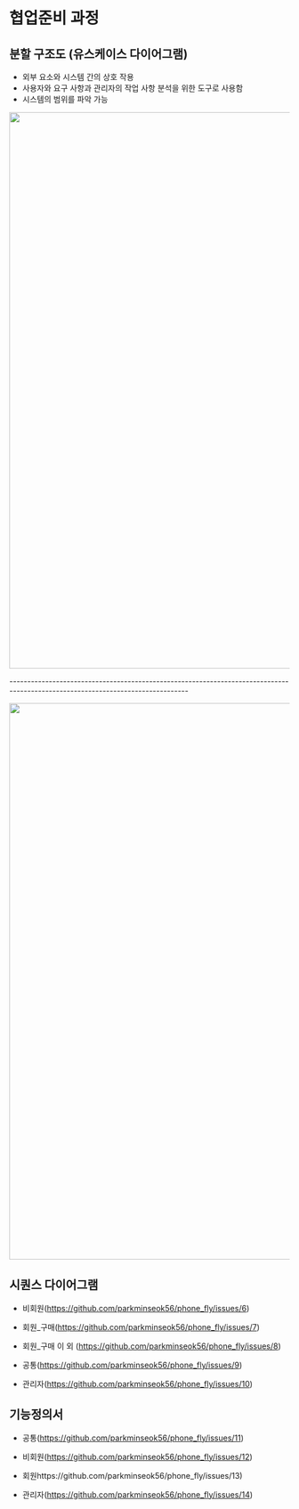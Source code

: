 # 협업준비 과정

## 분할 구조도 (유스케이스 다이어그램)

-  외부 요소와 시스템 간의 상호 작용 
-  사용자와 요구 사항과 관리자의 작업 사항 분석을 위한 도구로 사용함
-  시스템의 범위를 파악 가능

  
 <p align="center">
 <img src="https://github.com/parkminseok56/Communication/assets/133790403/32c12bc9-6400-437a-8e53-d1af67fe6586"width="1000">
</p>
--------------------------------------------------------------------------------------------------------------------------------
 
 <p align="center">
 <img src="https://github.com/parkminseok56/Communication/assets/133790403/869672d0-458a-4e29-813d-717b29cf50f6"width="1000">
</p>





## 시퀀스 다이어그램 

- 비회원(https://github.com/parkminseok56/phone_fly/issues/6)

- 회원_구매(https://github.com/parkminseok56/phone_fly/issues/7)

- 회원_구매 이 외 (https://github.com/parkminseok56/phone_fly/issues/8)

- 공통(https://github.com/parkminseok56/phone_fly/issues/9)

- 관리자(https://github.com/parkminseok56/phone_fly/issues/10)

## 기능정의서

- 공통(https://github.com/parkminseok56/phone_fly/issues/11)

- 비회원(https://github.com/parkminseok56/phone_fly/issues/12)

- 회원https://github.com/parkminseok56/phone_fly/issues/13)

- 관리자(https://github.com/parkminseok56/phone_fly/issues/14)
